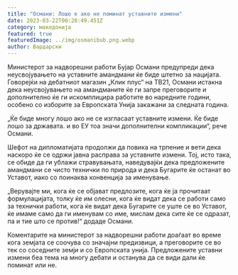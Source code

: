 ```yaml
---
title: "Османи: Лошо е ако не поминат уставните измени"
date: 2023-03-22T00:28:49.451Z
category: македонија
featured: true
featuredImage: ../img/osmanibub.png.webp
author: Вардарски
---
```


Министерот за надворешни работи Бујар Османи предупреди дека неусвојувањето на уставните амандмани ќе биде штетно за нацијата. Говорејќи на дебатниот магазин „Клик плус“ на ТВ21, Османи истакна дека неусвојувањето на амандманите ќе ги запре преговорите и дополнително ќе ги искомплицира работите во наредните години, особено со изборите за Европската Унија закажани за следната година.

„Ќе биде многу лошо ако не се изгласаат уставните измени. Ќе биде лошо за државата. и во ЕУ тоа значи дополнителни компликации“, рече Османи.

Шефот на дипломатијата продолжи да повика на трпение и вети дека наскоро ќе се одржи јавна расправа за уставните измени. Тој, исто така, се обиде да ги ублажи стравувањата, наведувајќи дека предложените амандмани се чисто технички по природа и дека Бугарите ќе останат во Уставот, иако со поинаква конвенција за именување.

„Верувајте ми, кога ќе се објават предлозите, кога ќе ја прочитаат формулацијата, толку ќе им олесни, кога ќе видат дека се работи само за технички работи, кога ќе видат дека Бугарите се уште се во Уставот, ќе имаме само да ги именувам со име, мислам дека сите ќе се одразат, па и тие што се против!“ додаде Османи.

Коментарите на министерот за надворешни работи доаѓаат во време кога земјата се соочува со значајни предизвици, а преговорите се во тек со соседните земји и со Европската унија. Предложените уставни измени беа тема на многу дебати и останува да се види дали ќе поминат или не.
